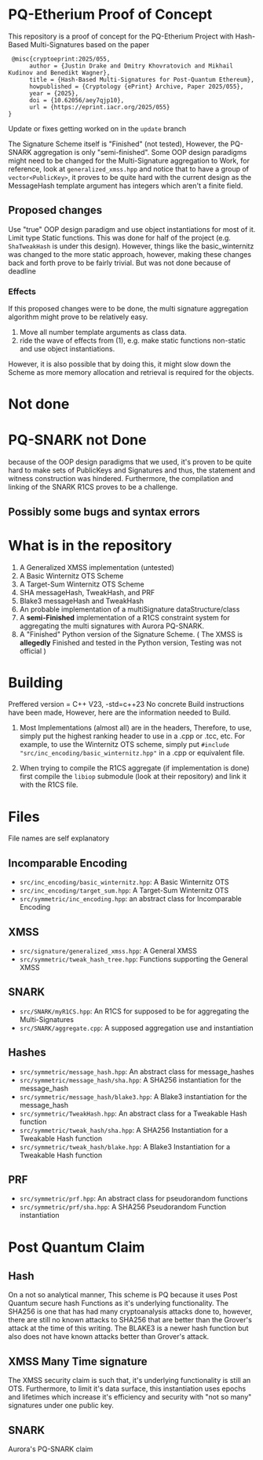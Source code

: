 # PQ-Etherium Proof of Concept 
This repository is a proof of concept for the PQ-Etherium Project with Hash-Based Multi-Signatures based on the paper 
```
 @misc{cryptoeprint:2025/055,
      author = {Justin Drake and Dmitry Khovratovich and Mikhail Kudinov and Benedikt Wagner},
      title = {Hash-Based Multi-Signatures for Post-Quantum Ethereum},
      howpublished = {Cryptology {ePrint} Archive, Paper 2025/055},
      year = {2025},
      doi = {10.62056/aey7qjp10},
      url = {https://eprint.iacr.org/2025/055}
}
```

Update or fixes getting worked on in the `update` branch

The Signature Scheme itself is "Finished" (not tested), However, the PQ-SNARK aggregation is only "semi-finished".
Some OOP design paradigms might need to be changed for the Multi-Signature aggregation to Work, for reference, look at `generalized_xmss.hpp` and notice that to have a group of `vector<PublicKey>`, it proves to be quite hard with the current design as the MessageHash template argument has integers which aren't a finite field. 

## Proposed changes
Use "true" OOP design paradigm and use object instantiations for most of it. Limit type Static functions. This was done for half of the project (e.g. `ShaTweakHash` is under this design). 
However, things like the basic_winternitz was changed to the more static approach, however, making these changes back and forth prove to be fairly trivial. But was not done because of deadline

### Effects
If this proposed changes were to be done, the multi signature aggregation algorithm might prove to be relatively easy. 
1. Move all number template arguments as class data.
2. ride the wave of effects from (1), e.g. make static functions non-static and use object instantiations.

However, it is also possible that by doing this, it might slow down the Scheme as more memory allocation and retrieval is required for the objects. 

# Not done
# PQ-SNARK not Done
because of the OOP design paradigms that we used, it's proven to be quite hard to make sets of PublicKeys and Signatures and thus, the statement and witness construction was hindered.
Furthermore, the compilation and linking of the SNARK R1CS proves to be a challenge.

## Possibly some bugs and syntax errors

# What is in the repository 
1. A Generalized XMSS implementation (untested)
2. A Basic Winternitz OTS Scheme
3. A Target-Sum Winternitz OTS Scheme
4. SHA messageHash, TweakHash, and PRF
5. Blake3 messageHash and TweakHash
6. An probable implementation of a multiSignature dataStructure/class
7. A **semi-Finished** implementation of a R1CS constraint system for aggregating the multi signatures with Aurora PQ-SNARK.
8. A "Finished" Python version of the Signature Scheme. ( The XMSS is **allegedly** Finished and tested in the Python version, Testing was not official )

# Building
Preffered version = C++ V23, -std=c++23
No concrete Build instructions have been made, However, here are the information needed to Build. 
1. Most Implementations (almost all) are in the headers, Therefore, to use, simply put the highest ranking header to use in a .cpp or .tcc, etc.
For example, to use the Winternitz OTS scheme, simply put ```#include "src/inc_encoding/basic_winternitz.hpp"``` in a .cpp or equivalent file.

2. When trying to compile the R1CS aggregate (if implementation is done) first compile the ```libiop``` submodule (look at their repository) and link it with the R1CS file.

# Files
File names are self explanatory

## Incomparable Encoding
- `src/inc_encoding/basic_winternitz.hpp`: A Basic Winternitz OTS
- `src/inc_encoding/target_sum.hpp`: A Target-Sum Winternitz OTS
- `src/symmetric/inc_encoding.hpp`: an abstract class for Incomparable Encoding

## XMSS
- `src/signature/generalized_xmss.hpp`: A General XMSS
- `src/symmetric/tweak_hash_tree.hpp`: Functions supporting the General XMSS

## SNARK
- `src/SNARK/myR1CS.hpp`: An R1CS for supposed to be for aggregating the Multi-Signatures
- `src/SNARK/aggregate.cpp`: A supposed aggregation use and instantiation

## Hashes
- `src/symmetric/message_hash.hpp`: An abstract class for message_hashes
- `src/symmetric/message_hash/sha.hpp`: A SHA256 instantiation for the message_hash
- `src/symmetric/message_hash/blake3.hpp`: A Blake3 instantiation for the message_hash
- `src/symmetric/TweakHash.hpp`: An abstract class for a Tweakable Hash function
- `src/symmetric/tweak_hash/sha.hpp`: A SHA256 Instantiation for a Tweakable Hash function
- `src/symmetric/tweak_hash/blake.hpp`: A Blake3 Instantiation for a Tweakable Hash function

## PRF
- `src/symmetric/prf.hpp`: An abstract class for pseudorandom functions
- `src/symmetric/prf/sha.hpp`: A SHA256 Pseudorandom Function instantiation

# Post Quantum Claim 
## Hash
On a not so analytical manner, This scheme is PQ because it uses Post Quantum secure hash Functions as it's underlying functionality. The SHA256 is one that has had many cryptoanalysis attacks done to, however, there are still no known attacks to SHA256 that are better than the Grover's attack at the time of this writing. The BLAKE3 is a newer hash function but also does not have known attacks better than Grover's attack.

## XMSS Many Time signature
The XMSS security claim is such that, it's underlying functionality is still an OTS. Furthermore, to limit it's data surface, this instantiation uses epochs and lifetimes which increase it's efficiency and security with "not so many" signatures under one public key.

## SNARK
Aurora's PQ-SNARK claim
